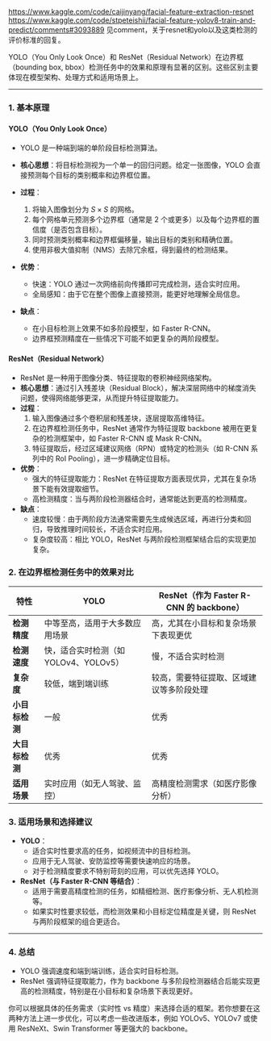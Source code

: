 https://www.kaggle.com/code/caijinyang/facial-feature-extraction-resnet
https://www.kaggle.com/code/stpeteishii/facial-feature-yolov8-train-and-predict/comments#3093889 见comment，关于resnet和yolo以及这类检测的评价标准的回复。

YOLO（You Only Look Once）和 ResNet（Residual Network）在边界框（bounding box, bbox）检测任务中的效果和原理有显著的区别。这些区别主要体现在模型架构、处理方式和适用场景上。

---

### 1. **基本原理**

#### **YOLO（You Only Look Once）**

- YOLO 是一种端到端的单阶段目标检测算法。
- **核心思想**：将目标检测视为一个单一的回归问题。给定一张图像，YOLO 会直接预测每个目标的类别概率和边界框位置。

- **过程**：
    1. 将输入图像划分为 $S \times S$ 的网格。
    2. 每个网格单元预测多个边界框（通常是 2 个或更多）以及每个边界框的置信度（是否包含目标）。
    3. 同时预测类别概率和边界框偏移量，输出目标的类别和精确位置。
    4. 使用非极大值抑制（NMS）去除冗余框，得到最终的检测结果。
- **优势**：
    - 快速：YOLO 通过一次网络前向传播即可完成检测，适合实时应用。
    - 全局感知：由于它在整个图像上直接预测，能更好地理解全局信息。
- **缺点**：
    
    - 在小目标检测上效果不如多阶段模型，如 Faster R-CNN。
    - 边界框预测精度在一些情况下可能不如更复杂的两阶段模型。

#### **ResNet（Residual Network）**

- ResNet 是一种用于图像分类、特征提取的卷积神经网络架构。
- **核心思想**：通过引入残差块（Residual Block），解决深层网络中的梯度消失问题，使得网络能够更深，从而提升特征提取能力。
- **过程**：
    1. 输入图像通过多个卷积层和残差块，逐层提取高维特征。
    2. 在边界框检测任务中，ResNet 通常作为特征提取 backbone 被用在更复杂的检测框架中，如 Faster R-CNN 或 Mask R-CNN。
    3. 特征提取后，经过区域建议网络（RPN）或特定的检测头（如 R-CNN 系列中的 RoI Pooling），进一步精确定位目标。
- **优势**：
    - 强大的特征提取能力：ResNet 在特征提取方面表现优异，尤其在复杂场景下能有效提取细节。
    - 高检测精度：当与两阶段检测器结合时，通常能达到更高的检测精度。
- **缺点**：
    - 速度较慢：由于两阶段方法通常需要先生成候选区域，再进行分类和回归，导致推理时间较长，不适合实时应用。
    - 复杂度较高：相比 YOLO，ResNet 与两阶段检测框架结合后的实现更加复杂。


### 2. **在边界框检测任务中的效果对比**

|**特性**|**YOLO**|**ResNet（作为 Faster R-CNN 的 backbone）**|
|---|---|---|
|**检测精度**|中等至高，适用于大多数应用场景|高，尤其在小目标和复杂场景下表现更优|
|**检测速度**|快，适合实时检测（如 YOLOv4、YOLOv5）|慢，不适合实时检测|
|**复杂度**|较低，端到端训练|较高，需要特征提取、区域建议等多阶段处理|
|**小目标检测**|一般|优秀|
|**大目标检测**|优秀|优秀|
|**适用场景**|实时应用（如无人驾驶、监控）|高精度检测需求（如医疗影像分析）|


### 3. **适用场景和选择建议**
- **YOLO**：
    - 适合实时性要求高的任务，如视频流中的目标检测。
    - 应用于无人驾驶、安防监控等需要快速响应的场景。
    - 对于检测精度要求不特别苛刻的应用，可以优先选择 YOLO。
- **ResNet（与 Faster R-CNN 等结合）**：
    - 适用于需要高精度检测的任务，如精细检测、医疗影像分析、无人机检测等。
    - 如果实时性要求较低，而检测效果和小目标定位精度是关键，则 ResNet 与两阶段框架的组合更适合。

---

### 4. **总结**
- YOLO 强调速度和端到端训练，适合实时目标检测。
- ResNet 强调特征提取能力，作为 backbone 与多阶段检测器结合后能实现更高的检测精度，特别是在小目标和复杂场景下表现更好。

你可以根据具体的任务需求（实时性 vs 精度）来选择合适的框架。若你想要在这两种方法上进一步优化，可以考虑一些改进版本，例如 YOLOv5、YOLOv7 或使用 ResNeXt、Swin Transformer 等更强大的 backbone。